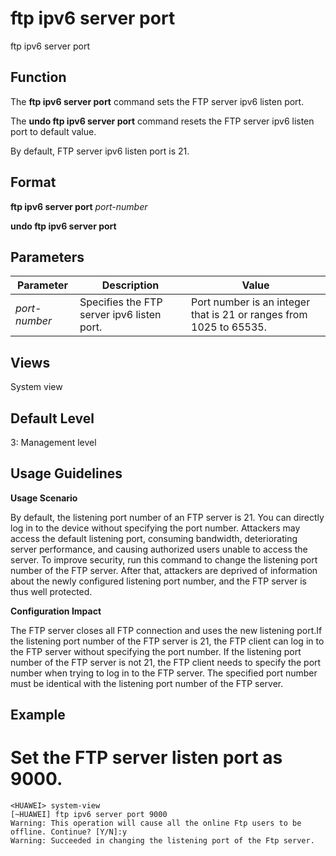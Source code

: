 ftp ipv6 server port
====================

ftp ipv6 server port

Function
--------



The **ftp ipv6 server port** command sets the FTP server ipv6 listen port.

The **undo ftp ipv6 server port** command resets the FTP server ipv6 listen port to default value.



By default, FTP server ipv6 listen port is 21.


Format
------

**ftp ipv6 server port** *port-number*

**undo ftp ipv6 server port**


Parameters
----------

| Parameter | Description | Value |
| --- | --- | --- |
| *port-number* | Specifies the FTP server ipv6 listen port. | Port number is an integer that is 21 or ranges from 1025 to 65535. |



Views
-----

System view


Default Level
-------------

3: Management level


Usage Guidelines
----------------

**Usage Scenario**

By default, the listening port number of an FTP server is 21. You can directly log in to the device without specifying the port number. Attackers may access the default listening port, consuming bandwidth, deteriorating server performance, and causing authorized users unable to access the server. To improve security, run this command to change the listening port number of the FTP server. After that, attackers are deprived of information about the newly configured listening port number, and the FTP server is thus well protected.

**Configuration Impact**

The FTP server closes all FTP connection and uses the new listening port.If the listening port number of the FTP server is 21, the FTP client can log in to the FTP server without specifying the port number. If the listening port number of the FTP server is not 21, the FTP client needs to specify the port number when trying to log in to the FTP server. The specified port number must be identical with the listening port number of the FTP server.


Example
-------

# Set the FTP server listen port as 9000.
```
<HUAWEI> system-view
[~HUAWEI] ftp ipv6 server port 9000
Warning: This operation will cause all the online Ftp users to be offline. Continue? [Y/N]:y
Warning: Succeeded in changing the listening port of the Ftp server.

```